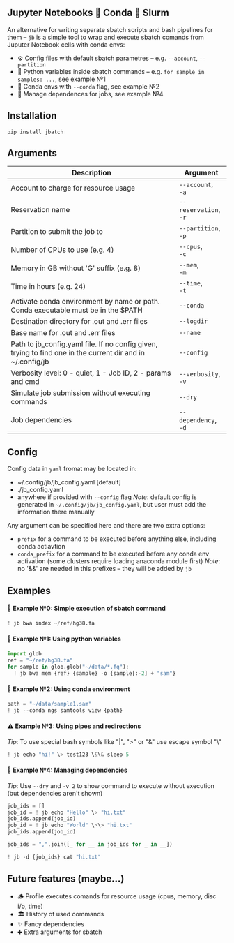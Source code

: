 ## Jupyter Notebooks 🤝 Conda 🤝 Slurm
An alternative for writing separate sbatch scripts and bash pipelines for them – `jb` is a simple tool to wrap and execute sbatch comands from Juputer Notebook cells with conda envs:
 - ⚙️ Config files with default sbatch parametres – e.g. `--account`, `--partition`
 - 🚀 Python variables inside sbatch commands – e.g. `for sample in samples: ...`, see example №1
 - 🐍 Conda envs with `--conda` flag, see example №2 
 - 🔗 Manage dependences for jobs, see example №4

## Installation
```
pip install jbatch
```

## Arguments
| Description                                                                                                 | Argument                      |
| ----------------------------------------------------------------------------------------------------------- | ----------------------------- |
| Account to charge for resource usage                                                                        | `--account`,<br>`-a`          |
| Reservation name                                                                                            | `--reservation`,<br>`-r`      |
| Partition to submit the job to                                                                              | `--partition`,<br>`-p`        |
| Number of CPUs to use (e.g. 4)                                                                              | `--cpus`,<br>`-c`             |
| Memory in GB without 'G' suffix (e.g. 8)                                                                    | `--mem`,<br>`-m`              |
| Time in hours (e.g. 24)                                                                                     | `--time`,<br>`-t`             |
| Activate conda environment by name or path. Conda executable must be in the $PATH                           | `--conda`                     |
| Destination directory for .out and .err files                                                               | `--logdir`                    |
| Base name for .out and .err files                                                                           | `--name`                      |
| Path to jb_config.yaml file. If no config given, trying to find one in the current dir and in ~/.config/jb  | `--config`                    |
| Verbosity level: 0 - quiet, 1 - Job ID, 2 - params and cmd                                                  | `--verbosity`,<br>`-v`        |
| Simulate job submission without executing commands                                                          | `--dry`                       |
| Job dependencies                                                                                            | `--dependency`,<br>`-d`       |

## Config
Config data in `yaml` fromat may be located in:
  - ~/.config/jb/jb_config.yaml [default]
  - ./jb_config.yaml
  - anywhere if provided with `--config` flag
*Note*: default config is generated in `~/.config/jb/jb_config.yaml`, but user must add the information there manually

Any argument can be specified here and there are two extra options:
  - `prefix` for a command to be executed before anything else, including conda actiavtion
  - `conda_prefix` for a command to be executed before any conda env activation (some clusters require loading anaconda module first)
*Note*: no '&&' are needed in this prefixes – they will be added by `jb`

## Examples
#### 📌 Example №0: Simple execution of sbatch command
```python
! jb bwa index ~/ref/hg38.fa
```

#### 🚀 Example №1: Using python variables
```python
import glob
ref = "~/ref/hg38.fa" 
for sample in glob.glob("~/data/*.fq"):
  ! jb bwa mem {ref} {sample} -o {sample[:-2] + "sam"}
```

#### 🐍 Example №2: Using conda environment
```python
path = "~/data/sample1.sam"
! jb --conda ngs samtools view {path}
```

#### ⚠️ Example №3: Using pipes and redirections
*Tip*: To use special bash symbols like "|", ">" or "&" use escape symbol "\\"
```python
! jb echo "hi!" \> test123 \&\& sleep 5
```

#### 🔗 Example №4: Managing dependencies
*Tip*: Use `--dry` and `-v 2` to show command to execute without execution (but dependencies aren't shown)
```python
job_ids = []
job_id = ! jb echo "Hello" \> "hi.txt"
job_ids.append(job_id)
job_id = ! jb echo "World" \>\> "hi.txt"
job_ids.append(job_id)

job_ids = ",".join([_ for __ in job_ids for _ in __])

! jb -d {job_ids} cat "hi.txt"
```

## Future features (maybe...)
 - 🪵 Profile executes comands for resource usage (cpus, memory, disc i/o, time)
 - 🏛️ History of used commands
 - ✨ Fancy dependencies
 - ➕ Extra arguments for sbatch
